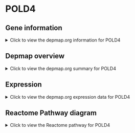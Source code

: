 <h1>POLD4</h1>

<h2>Gene information</h2>
<details>
  <summary>Click to view the depmap.org information for POLD4</summary>
  <p><a href="https://depmap.org/portal/gene/POLD4?tab=about" target="_BLANK">Open page in a new tab...</a></p>
  <iframe src="https://depmap.org/portal/gene/POLD4?tab=about" style="border:none;width:100%;height:800px"></iframe>
</details>

<h2>Depmap overview</h2>
<details>
  <summary>Click to view the depmap.org summary for POLD4</summary>
  <p><a href="https://depmap.org/portal/gene/POLD4?tab=overview" target="_BLANK">Open page in a new tab...</a></p>
  <iframe src="https://depmap.org/portal/gene/POLD4?tab=overview" style="border:none;width:100%;height:800px"></iframe>
</details>

<h2>Expression</h2>
<details>
  <summary>Click to view the depmap.org expression data for POLD4</summary>
  <p><a href="https://depmap.org/portal/gene/POLD4?tab=characterization" target="_BLANK">Open page in a new tab...</a></p>
  <iframe src="https://depmap.org/portal/gene/POLD4?tab=characterization" style="border:none;width:100%;height:800px"></iframe>
</details>



<h2>Reactome Pathway diagram</h2>
<details>
  <summary>Click to view the Reactome pathway for POLD4</summary>
  <p><a href="https://reactome.org/PathwayBrowser/#/R-HSA-69183" target="_BLANK">Open page in a new tab...</a></p>
  <p>Processive synthesis on the lagging strand</p>
<iframe src="https://reactome.org/PathwayBrowser/#/R-HSA-69183" style="border:none;width:100%;height:800px"></iframe>
</details>



